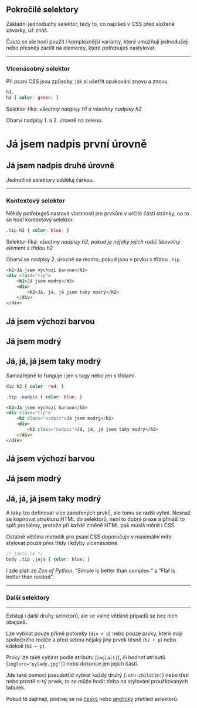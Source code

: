 ## Pokročilé selektory

Základní jednoduchý selektor, tedy to, co napíšeš v CSS před složené závorky, už znáš. 

Často se ale hodí použít i komplexnější varianty, které umožňují jednodušeji nebo přesněji zacílit na elementy, které potřebuješ nastylovat.

----

### Vícenásobný selektor

Při psaní CSS jsou způsoby, jak si ušetřit opakování znovu a znovu.

```css
h1,
h2 { color: green; }
```

Selektor říká: _všechny nadpisy h1 a všechny nadpisy h2_ 

Obarví nadpisy 1. a 2. úrovně na zeleno.

<div class="c-example example-mutliple-selectors">
<h1>Já jsem nadpis první úrovně</h1>
<h2>Já jsem nadpis druhé úrovně</h2>
</div>

Jednotlivé selektory odděluj čárkou.

----

### Kontextový selektor

Někdy potřebuješ nastavit vlastnosti jen prvkům v určité části stránky, na to se hodí kontextový selektor. 

```css
.tip h2 { color: blue; }
```

Selektor říká: _všechny nadpisy h2, pokud je nějaký jejich rodič libovolný element s třídou h2_

Obarví se nadpisy 2. úrovně na modro, pokud jsou v prvku s třídou `.tip`


```html
<h2>Já jsem výchozí barvou</h2>
<div class="tip">
	<h2>Já jsem modrý</h2>
	<div>
		<h2>Já, já, já jsem taky modrý</h2>
	</div>
</div>
```
<div class="c-example example-context-selectors">
<h2>Já jsem výchozí barvou</h2>
<div class="tip">
	<h2>Já jsem modrý</h2>
	<div>
		<h2>Já, já, já jsem taky modrý</h2>
	</div>
</div>
</div>

Samozřejmě to funguje i jen s tagy nebo jen s třídami. 

```css
div h2 { color: red; }

.tip .nadpis { color: blue; }

```

```html
<h2>Já jsem výchozí barvou</h2>
<div class="tip">
	<h2 class="nadpis">Já jsem modrý</h2>
	<div>
		<h2 class="nadpis">Já, já, já jsem taky modrý</h2>
	</div>
</div>
```

<div class="c-example example-context-selectors">
<h2>Já jsem výchozí barvou</h2>
<div class="tip">
	<h2 class="nadpis">Já jsem modrý</h2>
	<div>
		<h2 class="nadpis">Já, já, já jsem taky modrý</h2>
	</div>
</div>
</div>

A taky lze definovat více zanořených prvků, ale tomu se radši vyhni. Nesnaž se kopírovat strukturu HTML do selektorů, není to dobrá praxe a přináší to spíš problémy, protože při každé změně HTML pak musíš měnit i CSS. 

Ostatně většina metodik pro psaní CSS doporučuje v maximální míře stylovat pouze přes třídy i kdyby vícenásobné.

```css
/* takto ne */
body .tip .jaja { color: blue; }
```

I zde platí ze _Zen of Python_: <q>Simple is better than complex.</q> a <q>Flat is better than nested</q>.

---

### Další selektory

----

Existují i další druhy selektorů, ale ve valné většině případů se bez nich obejdeš.
 
Lze vybírat pouze přímé potomky (`div > p`) nebo pouze prvky, které mají společného rodiče a před sebou nějaký jiný prvek těsně (`h2 + p`) nebo kdekoli (`h2 ~ p`).

Prvky lze také vybírat podle atributu (`img[alt]`), či hodnot atributů (`img[src="pylady.jpg"]`) nebo dokonce jen jejich částí.

Jde také pomocí pseudotříd vybrat každý druhý (`:nth-child(2n)`) nebo třetí nebo prostě n-tý prvek, to se může hodit třeba na stylování proužkovaných tabulek.

Pokud tě zajímají, podívej se na [český](http://jecas.cz/css-selektory) nebo [anglický](https://developer.mozilla.org/en-US/docs/Glossary/CSS_Selector) přehled selektorů.